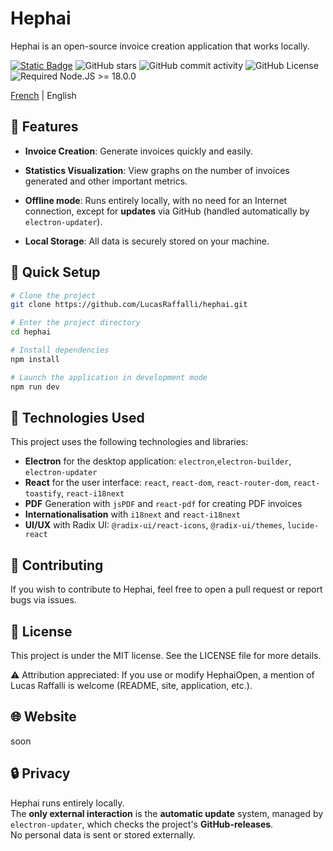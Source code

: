 # Hephai
Hephai is an open-source invoice creation application that works locally.

[![Static Badge](https://img.shields.io/badge/EVR-Template-blue)](https://github.com/electron-vite/electron-vite-react)
![GitHub stars](https://img.shields.io/github/stars/LucasRaffalli/hephai?color)
![GitHub commit activity](https://img.shields.io/github/commit-activity/t/LucasRaffalli/hephai)
![GitHub License](https://img.shields.io/github/license/LucasRaffalli/hephai)
![Required Node.JS >= 18.0.0](https://img.shields.io/static/v1?label=node&message=>=18.0.0&logo=node.js&color=3f893e)


[French](README.fr.md) | English


## 🚀 Features

- **Invoice Creation**: Generate invoices quickly and easily.

- **Statistics Visualization**: View graphs on the number of invoices generated and other important metrics.

- **Offline mode**: Runs entirely locally, with no need for an Internet connection, except for **updates** via GitHub (handled automatically by `electron-updater`).

- **Local Storage**: All data is securely stored on your machine.


## 🛫 Quick Setup

```sh
# Clone the project
git clone https://github.com/LucasRaffalli/hephai.git

# Enter the project directory
cd hephai

# Install dependencies
npm install

# Launch the application in development mode
npm run dev
```

## 🧰 Technologies Used
This project uses the following technologies and libraries:
- **Electron**  for the desktop application: `electron`,`electron-builder`, `electron-updater`
- **React** for the user interface: `react`, `react-dom`, `react-router-dom`, `react-toastify`, `react-i18next`
- **PDF** Generation with `jsPDF` and `react-pdf` for creating PDF invoices
- **Internationalisation** with  `i18next` and `react-i18next`
- **UI/UX** with Radix UI: `@radix-ui/react-icons`, `@radix-ui/themes`, `lucide-react`

## 🤝 Contributing
If you wish to contribute to Hephai, feel free to open a pull request or report bugs via issues.

## 📄 License
This project is under the MIT license. See the LICENSE file for more details.

⚠️ Attribution appreciated:
If you use or modify HephaiOpen, a mention of Lucas Raffalli is welcome (README, site, application, etc.).

## 🌐 Website

soon

## 🔒 Privacy
Hephai runs entirely locally.  
The **only external interaction** is the **automatic update** system, managed by `electron-updater`, which checks the project's **GitHub-releases**.  
No personal data is sent or stored externally.

